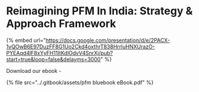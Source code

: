 # Reimagining PFM In India: Strategy & Approach Framework

{% embed url="https://docs.google.com/presentation/d/e/2PACX-1vQOwB6E97DuzFF8G1Uo2Ckd4oxthrT838HrrluHNXUrazO-PYEAqd4lF8xYyFH11ItKdlOdvV4SnrXj/pub?start=true&loop=false&delayms=3000" %}

Download our ebook -

{% file src="../.gitbook/assets/pfm bluebook eBook.pdf" %}
